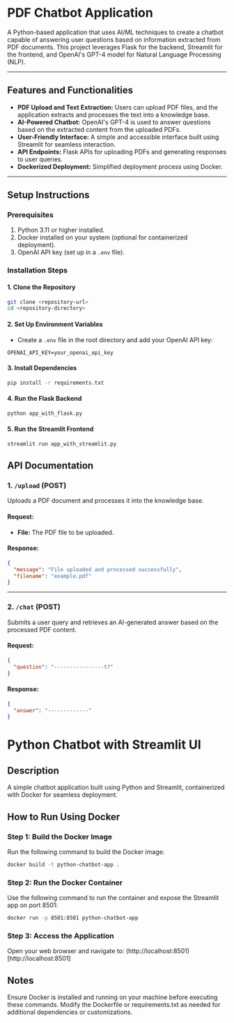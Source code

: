 # PDF Chatbot Application

A Python-based application that uses AI/ML techniques to create a chatbot capable of answering user questions based on information extracted from PDF documents. This project leverages Flask for the backend, Streamlit for the frontend, and OpenAI's GPT-4 model for Natural Language Processing (NLP).

---

## Features and Functionalities

- **PDF Upload and Text Extraction:** Users can upload PDF files, and the application extracts and processes the text into a knowledge base.
- **AI-Powered Chatbot:** OpenAI's GPT-4 is used to answer questions based on the extracted content from the uploaded PDFs.
- **User-Friendly Interface:** A simple and accessible interface built using Streamlit for seamless interaction.
- **API Endpoints:** Flask APIs for uploading PDFs and generating responses to user queries.
- **Dockerized Deployment:** Simplified deployment process using Docker.

---

## Setup Instructions

### Prerequisites
1. Python 3.11 or higher installed.
2. Docker installed on your system (optional for containerized deployment).
3. OpenAI API key (set up in a `.env` file).

### Installation Steps

#### 1. Clone the Repository
```bash
git clone <repository-url>
cd <repository-directory>
```

#### 2. Set Up Environment Variables
- Create a `.env` file in the root directory and add your OpenAI API key:
```
OPENAI_API_KEY=your_openai_api_key
```

#### 3. Install Dependencies
```bash
pip install -r requirements.txt
```

#### 4. Run the Flask Backend
```bash
python app_with_flask.py
```

#### 5. Run the Streamlit Frontend
```bash
streamlit run app_with_streamlit.py
```


## API Documentation

### 1. `/upload` (POST)
Uploads a PDF document and processes it into the knowledge base.

#### Request:
- **File:** The PDF file to be uploaded.

#### Response:
```json
{
  "message": "File uploaded and processed successfully",
  "filename": "example.pdf"
}
```

---

### 2. `/chat` (POST)
Submits a user query and retrieves an AI-generated answer based on the processed PDF content.

#### Request:
```json
{
  "question": "----------------t?"
}
```

#### Response:
```json
{
  "answer": "-------------"
}
```
# Python Chatbot with Streamlit UI

## Description
A simple chatbot application built using Python and Streamlit, containerized with Docker for seamless deployment.

## How to Run Using Docker

### Step 1: Build the Docker Image
Run the following command to build the Docker image:
```bash
docker build -t python-chatbot-app .
```

### Step 2: Run the Docker Container
Use the following command to run the container and expose the Streamlit app on port 8501:

```bash
docker run -p 8501:8501 python-chatbot-app
```

### Step 3: Access the Application
Open your web browser and navigate to: (http://localhost:8501)[http://localhost:8501]

## Notes
Ensure Docker is installed and running on your machine before executing these commands.
Modify the Dockerfile or requirements.txt as needed for additional dependencies or customizations.


